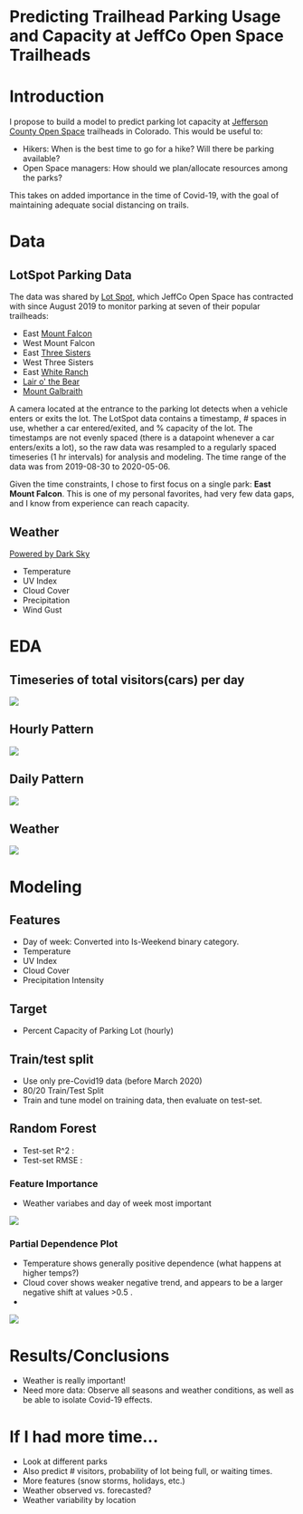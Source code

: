 # Predicting Trailhead Parking Usage and Capacity at JeffCo Open Space Trailheads

# Introduction
I propose to build a model to predict parking lot capacity at [Jefferson County Open Space](https://www.jeffco.us/open-space) trailheads in Colorado. This would be useful to:
- Hikers: When is the best time to go for a hike? Will there be parking available? 
- Open Space managers: How should we plan/allocate resources among the parks?

This takes on added importance in the time of Covid-19, with the goal of maintaining adequate social distancing on trails. 

# Data

## LotSpot Parking Data
The data was shared by [Lot Spot](https://lotspot.co/), which JeffCo Open Space has contracted with since August 2019 to monitor parking at seven of their popular trailheads: 
- East [Mount Falcon](https://www.jeffco.us/1332/Mount-Falcon-Park)
- West Mount Falcon
- East [Three Sisters](https://www.jeffco.us/980/Alderfer-Three-Sisters-Park)
- West Three Sisters
- East [White Ranch](https://www.jeffco.us/1437/White-Ranch-Park)
- [Lair o' the Bear](https://www.jeffco.us/1254/Lair-o-the-Bear-Park)
- [Mount Galbraith](https://www.jeffco.us/1335/Mount-Galbraith-Park)

 A camera located at the entrance to the parking lot detects when a vehicle enters or exits the lot. The LotSpot data contains a timestamp, # spaces in use, whether a car entered/exited, and % capacity of the lot. The timestamps are not evenly spaced (there is a datapoint whenever a car enters/exits a lot), so the raw data was resampled to a regularly spaced timeseries (1 hr intervals) for analysis and modeling. The time range of the data was from 2019-08-30 to 2020-05-06. 

Given the time constraints, I chose to first focus on a single park: **East Mount Falcon**. This is one of my personal favorites, had very few data gaps, and I know from experience can reach capacity. 

## Weather
[Powered by Dark Sky](https://darksky.net/poweredby/)
- Temperature
- UV Index
- Cloud Cover
- Precipitation
- Wind Gust

# EDA

## Timeseries of total visitors(cars) per day
![](images/east_mount_falconDaily_TS.png)

## Hourly Pattern
![](images/east_mount_falcon_AvgPerCap_vs_hour.png)

## Daily Pattern
![](images/east_mount_falcon_AvgPerCap_vs_DayofWeek.png)

## Weather
![](images/east_mount_falcon_weather_scatter.png)


# Modeling

## Features
- Day of week: Converted into Is-Weekend binary category.
- Temperature
- UV Index
- Cloud Cover
- Precipitation Intensity

## Target
- Percent Capacity of Parking Lot (hourly)


## Train/test split
- Use only pre-Covid19 data (before March 2020)
- 80/20 Train/Test Split 
- Train and tune model on training data, then evaluate on test-set.

## Random Forest

* Test-set R^2  :
* Test-set RMSE :

### Feature Importance
* Weather variabes and day of week most important

![](images/east_mount_falcon_rf_featimp.png)


### Partial Dependence Plot
* Temperature shows generally positive dependence (what happens at higher temps?)
* Cloud cover shows weaker negative trend, and appears to be a larger negative shift at values >0.5 .
* 

![](images/east_mount_falcon_rf_part_dep.png)

# Results/Conclusions
- Weather is really important!
- Need more data: Observe all seasons and weather conditions, as well as be able to isolate Covid-19 effects.

# If I had more time...
- Look at different parks
- Also predict # visitors, probability of lot being full, or waiting times.
- More features (snow storms, holidays, etc.)
- Weather observed vs. forecasted?
- Weather variability by location

